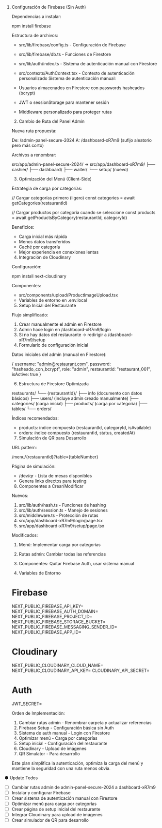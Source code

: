1. Configuración de Firebase (Sin Auth)

    Dependencias a instalar:

    npm install firebase

    Estructura de archivos:

    - src/lib/firebase/config.ts - Configuración de Firebase
    - src/lib/firebase/db.ts - Funciones de Firestore
    - src/lib/auth/index.ts - Sistema de autenticación manual con Firestore 
    - src/contexts/AuthContext.tsx - Contexto de autenticación personalizado
    Sistema de autenticación manual:

    - Usuarios almacenados en Firestore con passwords hasheados (bcrypt)    
    - JWT o sessionStorage para mantener sesión
    - Middleware personalizado para proteger rutas

    2. Cambio de Ruta del Panel Admin

    Nueva ruta propuesta:

    De: /admin-panel-secure-2024
    A: /dashboard-xR7m9 (sufijo aleatorio pero más corto)

    Archivos a renombrar:

    src/app/admin-panel-secure-2024/ → src/app/dashboard-xR7m9/
      ├── cashier/
      ├── dashboard/
      ├── waiter/
      └── setup/ (nuevo)

    3. Optimización del Menú (Client-Side)

    Estrategia de carga por categorías:

    // Cargar categorías primero (ligero)
    const categories = await getCategories(restaurantId)

    // Cargar productos por categoría cuando se seleccione
    const products = await getProductsByCategory(restaurantId, categoryId)  

    Beneficios:

    - Carga inicial más rápida
    - Menos datos transferidos
    - Caché por categoría
    - Mejor experiencia en conexiones lentas

    4. Integración de Cloudinary

    Configuración:

    npm install next-cloudinary

    Componentes:

    - src/components/upload/ProductImageUpload.tsx
    - Variables de entorno en .env.local

    5. Setup Inicial del Restaurante

    Flujo simplificado:

    1. Crear manualmente el admin en Firestore
    2. Admin hace login en /dashboard-xR7m9/login
    3. Si no hay datos del restaurante → redirigir a /dashboard-xR7m9/setup 
    4. Formulario de configuración inicial

    Datos iniciales del admin (manual en Firestore):

    {
      username: "admin@restaurant.com",
      password: "hasheado_con_bcrypt",
      role: "admin",
      restaurantId: "restaurant_001",
      isActive: true
    }

    6. Estructura de Firestore Optimizada

    restaurants/
      └── {restaurantId}/
          ├── info (documento con datos básicos)
          ├── users/ (incluye admin creado manualmente)
          ├── categories/ (carga inicial)
          ├── products/ (carga por categoría)
          ├── tables/
          └── orders/

    Índices recomendados:

    - products: índice compuesto (restaurantId, categoryId, isAvailable)    
    - orders: índice compuesto (restaurantId, status, createdAt)

    7. Simulación de QR para Desarrollo

    URL pattern:

    /menu/{restaurantId}?table={tableNumber}

    Página de simulación:

    - /dev/qr - Lista de mesas disponibles
    - Genera links directos para testing

    8. Componentes a Crear/Modificar

    Nuevos:

    1. src/lib/auth/hash.ts - Funciones de hashing
    2. src/lib/auth/session.ts - Manejo de sesiones
    3. src/middleware.ts - Protección de rutas
    4. src/app/dashboard-xR7m9/login/page.tsx
    5. src/app/dashboard-xR7m9/setup/page.tsx

    Modificados:

    1. Menú: Implementar carga por categorías
    2. Rutas admin: Cambiar todas las referencias
    3. Componentes: Quitar Firebase Auth, usar sistema manual

    9. Variables de Entorno

    # Firebase
    NEXT_PUBLIC_FIREBASE_API_KEY=
    NEXT_PUBLIC_FIREBASE_AUTH_DOMAIN=
    NEXT_PUBLIC_FIREBASE_PROJECT_ID=
    NEXT_PUBLIC_FIREBASE_STORAGE_BUCKET=
    NEXT_PUBLIC_FIREBASE_MESSAGING_SENDER_ID=
    NEXT_PUBLIC_FIREBASE_APP_ID=

    # Cloudinary
    NEXT_PUBLIC_CLOUDINARY_CLOUD_NAME=
    NEXT_PUBLIC_CLOUDINARY_API_KEY=
    CLOUDINARY_API_SECRET=

    # Auth
    JWT_SECRET=

    Orden de Implementación:

    1. Cambiar rutas admin - Renombrar carpeta y actualizar referencias     
    2. Firebase Setup - Configuración básica sin Auth
    3. Sistema de auth manual - Login con Firestore
    4. Optimizar menú - Carga por categorías
    5. Setup inicial - Configuración del restaurante
    6. Cloudinary - Upload de imágenes
    7. QR Simulator - Para desarrollo

    Este plan simplifica la autenticación, optimiza la carga del menú y mantiene la seguridad con
    una ruta menos obvia.

● Update Todos
  - ☐ Cambiar rutas admin de admin-panel-secure-2024 a dashboard-xR7m9     
   -  ☐ Instalar y configurar Firebase
   - ☐ Crear sistema de autenticación manual con Firestore
   - ☐ Optimizar menú para carga por categorías
   - ☐ Crear página de setup inicial del restaurante
   - ☐ Integrar Cloudinary para upload de imágenes
  - ☐ Crear simulador de QR para desarrollo